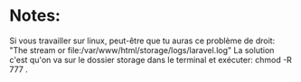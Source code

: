 # Notes: 
Si vous travailler sur linux, peut-être que tu auras ce problème de droit: "The stream or file:/var/www/html/storage/logs/laravel.log" 
La solution c'est qu'on va sur le dossier storage dans le terminal et exécuter: chmod -R 777 . 


